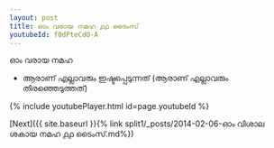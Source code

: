 ```yaml
---
layout: post
title: ഓം വരായ നമഹ ൧൧ ടൈംസ്
youtubeId: f0dPteCdO-A
---
```

 
 
 ഓം വരായ നമഹ 
 
 -  ആരാണ് എല്ലാവരും ഇഷ്ടപ്പെടുന്നത് (ആരാണ് എല്ലാവരും തിരഞ്ഞെടുത്തത്) 
 
  
 
  
 
 
 
 
 
 


{% include youtubePlayer.html id=page.youtubeId %}
 
[Next]({{ site.baseurl }}{% link  split1/_posts/2014-02-06-ഓം വിശാല ശകായ നമഹ ൧൧ ടൈംസ്.md%})
 
